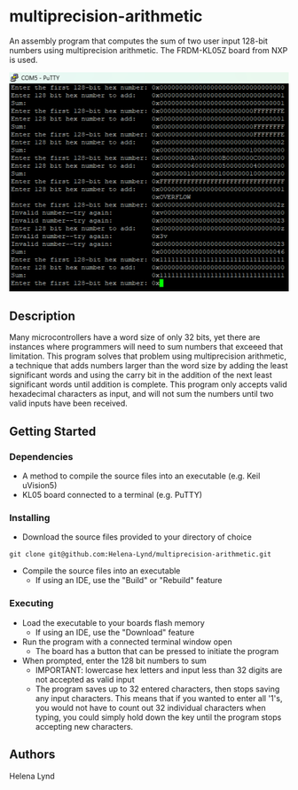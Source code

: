 # multiprecision-arithmetic<br>
An assembly program that computes the sum of two user input 128-bit numbers using multiprecision arithmetic. The FRDM-KL05Z board from NXP is used.

![ProgramResults](https://github.com/Helena-Lynd/multiprecision-arithmetic/blob/main/program-results.png?raw=true)

## Description<br>
Many microcontrollers have a word size of only 32 bits, yet there are instances where programmers will need to sum numbers that exceeed that limitation. This program solves that problem using multiprecision arithmetic, a technique that adds numbers larger than the word size by adding the least significant words and using the carry bit in the addition of the next least significant words until addition is complete. This program only accepts valid hexadecimal characters as input, and will not sum the numbers until two valid inputs have been received.
## Getting Started<br>
### Dependencies
- A method to compile the source files into an executable (e.g. Keil uVision5)
- KL05 board connected to a terminal (e.g. PuTTY)
### Installing
- Download the source files provided to your directory of choice
```
git clone git@github.com:Helena-Lynd/multiprecision-arithmetic.git
```
- Compile the source files into an executable
  - If using an IDE, use the "Build" or "Rebuild" feature
### Executing
- Load the executable to your boards flash memory
  - If using an IDE, use the "Download" feature
- Run the program with a connected terminal window open
  - The board has a button that can be pressed to initiate the program
- When prompted, enter the 128 bit numbers to sum
  - IMPORTANT: lowercase hex letters and input less than 32 digits are not accepted as valid input
  - The program saves up to 32 entered characters, then stops saving any input characters. This means that if you wanted to enter all '1's, you would not have to count out 32 individual characters when typing, you could simply hold down the key until the program stops accepting new characters.
## Authors<br>
Helena Lynd
